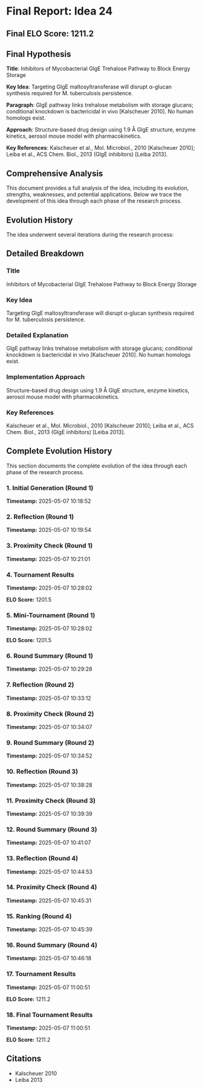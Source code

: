 # Final Report: Idea 24

## Final ELO Score: 1211.2

## Final Hypothesis

**Title**: Inhibitors of Mycobacterial GlgE Trehalose Pathway to Block Energy Storage

**Key Idea**: Targeting GlgE maltosyltransferase will disrupt α-glucan synthesis required for M. tuberculosis persistence.

**Paragraph**: GlgE pathway links trehalose metabolism with storage glucans; conditional knockdown is bactericidal in vivo [Kalscheuer 2010]. No human homologs exist.

**Approach**: Structure-based drug design using 1.9 Å GlgE structure, enzyme kinetics, aerosol mouse model with pharmacokinetics.

**Key References**: Kalscheuer et al., Mol. Microbiol., 2010 [Kalscheuer 2010]; Leiba et al., ACS Chem. Biol., 2013 (GlgE inhibitors) [Leiba 2013].

## Comprehensive Analysis

This document provides a full analysis of the idea, including its evolution, strengths, weaknesses, and potential applications. Below we trace the development of this idea through each phase of the research process.

## Evolution History

The idea underwent several iterations during the research process:

## Detailed Breakdown

### Title

Inhibitors of Mycobacterial GlgE Trehalose Pathway to Block Energy Storage

### Key Idea

Targeting GlgE maltosyltransferase will disrupt α-glucan synthesis required for M. tuberculosis persistence.

### Detailed Explanation

GlgE pathway links trehalose metabolism with storage glucans; conditional knockdown is bactericidal in vivo [Kalscheuer 2010]. No human homologs exist.

### Implementation Approach

Structure-based drug design using 1.9 Å GlgE structure, enzyme kinetics, aerosol mouse model with pharmacokinetics.

### Key References

Kalscheuer et al., Mol. Microbiol., 2010 [Kalscheuer 2010]; Leiba et al., ACS Chem. Biol., 2013 (GlgE inhibitors) [Leiba 2013].

## Complete Evolution History

This section documents the complete evolution of the idea through each phase of the research process.

### 1. Initial Generation (Round 1)
**Timestamp:** 2025-05-07 10:18:52



### 2. Reflection (Round 1)
**Timestamp:** 2025-05-07 10:19:54



### 3. Proximity Check (Round 1)
**Timestamp:** 2025-05-07 10:21:01



### 4. Tournament Results
**Timestamp:** 2025-05-07 10:28:02

**ELO Score:** 1201.5



### 5. Mini-Tournament (Round 1)
**Timestamp:** 2025-05-07 10:28:02

**ELO Score:** 1201.5



### 6. Round Summary (Round 1)
**Timestamp:** 2025-05-07 10:29:28



### 7. Reflection (Round 2)
**Timestamp:** 2025-05-07 10:33:12



### 8. Proximity Check (Round 2)
**Timestamp:** 2025-05-07 10:34:07



### 9. Round Summary (Round 2)
**Timestamp:** 2025-05-07 10:34:52



### 10. Reflection (Round 3)
**Timestamp:** 2025-05-07 10:38:28



### 11. Proximity Check (Round 3)
**Timestamp:** 2025-05-07 10:39:39



### 12. Round Summary (Round 3)
**Timestamp:** 2025-05-07 10:41:07



### 13. Reflection (Round 4)
**Timestamp:** 2025-05-07 10:44:53



### 14. Proximity Check (Round 4)
**Timestamp:** 2025-05-07 10:45:31



### 15. Ranking (Round 4)
**Timestamp:** 2025-05-07 10:45:39



### 16. Round Summary (Round 4)
**Timestamp:** 2025-05-07 10:46:18



### 17. Tournament Results
**Timestamp:** 2025-05-07 11:00:51

**ELO Score:** 1211.2



### 18. Final Tournament Results
**Timestamp:** 2025-05-07 11:00:51

**ELO Score:** 1211.2



## Citations

- Kalscheuer 2010
- Leiba 2013
